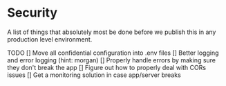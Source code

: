 # Security

A list of things that absolutely most be done before we publish this in any production level environment.

TODO
[] Move all confidential configuration into .env files
[] Better logging and error logging (hint: morgan)
    [] Properly handle errors by making sure they don't break the app
[] Figure out how to properly deal with CORs issues
[] Get a monitoring solution in case app/server breaks
